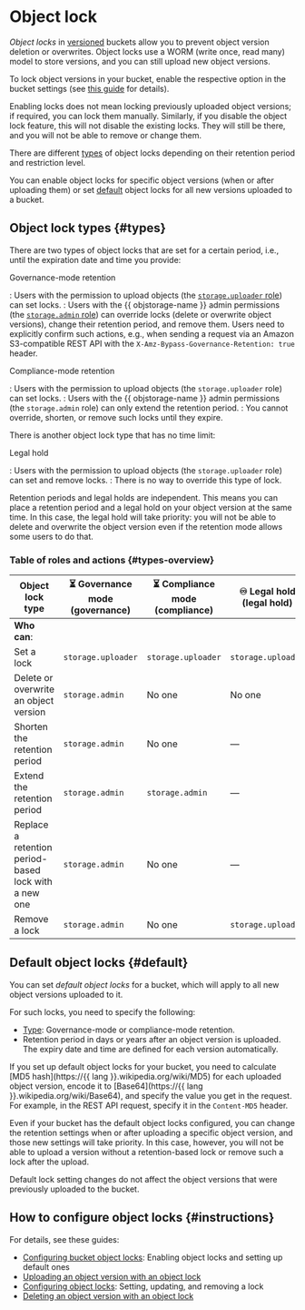 # Object lock

_Object locks_ in [versioned](versioning.md) buckets allow you to prevent object version deletion or overwrites. Object locks use a WORM (write once, read many) model to store versions, and you can still upload new object versions.

To lock object versions in your bucket, enable the respective option in the bucket settings (see [this guide](../operations/buckets/configure-object-lock.md#enable) for details).

Enabling locks does not mean locking previously uploaded object versions; if required, you can lock them manually. Similarly, if you disable the object lock feature, this will not disable the existing locks. They will still be there, and you will not be able to remove or change them.

There are different [types](#types) of object locks depending on their retention period and restriction level.

You can enable object locks for specific object versions (when or after uploading them) or set [default](#default) object locks for all new versions uploaded to a bucket.

## Object lock types {#types}

There are two types of object locks that are set for a certain period, i.e., until the expiration date and time you provide:

Governance-mode retention

: Users with the permission to upload objects (the [`storage.uploader` role](../security/index.md#storage-uploader)) can set locks.
: Users with the {{ objstorage-name }} admin permissions (the [`storage.admin` role](../security/index.md#storage-admin)) can override locks (delete or overwrite object versions), change their retention period, and remove them. Users need to explicitly confirm such actions, e.g., when sending a request via an Amazon S3-compatible REST API with the `X-Amz-Bypass-Governance-Retention: true` header.

Compliance-mode retention

: Users with the permission to upload objects (the `storage.uploader` role) can set locks.
: Users with the {{ objstorage-name }} admin permissions (the `storage.admin` role) can only extend the retention period.
: You cannot override, shorten, or remove such locks until they expire.

There is another object lock type that has no time limit:

Legal hold

: Users with the permission to upload objects (the `storage.uploader` role) can set and remove locks.
: There is no way to override this type of lock.

Retention periods and legal holds are independent. This means you can place a retention period and a legal hold on your object version at the same time. In this case, the legal hold will take priority: you will not be able to delete and overwrite the object version even if the retention mode allows some users to do that.

### Table of roles and actions {#types-overview}

| Object lock type | ⏳ Governance mode<br>(governance) | ⏳ Compliance mode<br>(compliance) | ♾ Legal hold<br>(legal hold) |
| --- | --- | --- | --- |
| **Who can**:
| Set a lock | `storage.uploader` | `storage.uploader` | `storage.uploader` |
| Delete or overwrite an object version | `storage.admin` | No one | No one |
| Shorten the retention period | `storage.admin` | No one | — |
| Extend the retention period | `storage.admin` | `storage.admin` | — |
| Replace a retention period-based lock with a new one | `storage.admin` | No one | — |
| Remove a lock | `storage.admin` | No one | `storage.uploader` |


## Default object locks {#default}

You can set _default object locks_ for a bucket, which will apply to all new object versions uploaded to it.

For such locks, you need to specify the following:

* [Type](#types): Governance-mode or compliance-mode retention.
* Retention period in days or years after an object version is uploaded. The expiry date and time are defined for each version automatically.

If you set up default object locks for your bucket, you need to calculate [MD5 hash](https://{{ lang }}.wikipedia.org/wiki/MD5) for each uploaded object version, encode it to [Base64](https://{{ lang }}.wikipedia.org/wiki/Base64), and specify the value you get in the request. For example, in the REST API request, specify it in the `Content-MD5` header.

Even if your bucket has the default object locks configured, you can change the retention settings when or after uploading a specific object version, and those new settings will take priority. In this case, however, you will not be able to upload a version without a retention-based lock or remove such a lock after the upload.

Default lock setting changes do not affect the object versions that were previously uploaded to the bucket.


## How to configure object locks {#instructions}

For details, see these guides:

* [Configuring bucket object locks](../operations/buckets/configure-object-lock.md): Enabling object locks and setting up default ones
* [Uploading an object version with an object lock](../operations/objects/upload.md#w-object-lock)
* [Configuring object locks](../operations/objects/edit-object-lock.md): Setting, updating, and removing a lock
* [Deleting an object version with an object lock](../operations/objects/delete.md#w-object-lock)
